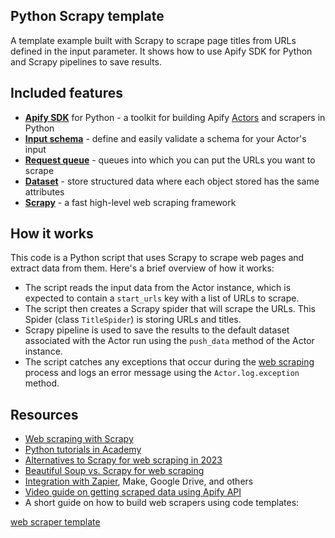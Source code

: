 ## Python Scrapy template
<!-- This is an Apify template readme -->

A template example built with Scrapy to scrape page titles from URLs defined in the input parameter. It shows how to use Apify SDK for Python and Scrapy pipelines to save results.

## Included features

- **[Apify SDK](https://docs.apify.com/sdk/python/)** for Python - a toolkit for building Apify [Actors](https://apify.com/actors) and scrapers in Python
- **[Input schema](https://docs.apify.com/platform/actors/development/input-schema)** - define and easily validate a schema for your Actor's input
- **[Request queue](https://docs.apify.com/sdk/python/docs/concepts/storages#working-with-request-queues)** - queues into which you can put the URLs you want to scrape
- **[Dataset](https://docs.apify.com/sdk/python/docs/concepts/storages#working-with-datasets)** - store structured data where each object stored has the same attributes
- **[Scrapy](https://scrapy.org/)** - a fast high-level web scraping framework

## How it works

This code is a Python script that uses Scrapy to scrape web pages and extract data from them. Here's a brief overview of how it works:

- The script reads the input data from the Actor instance, which is expected to contain a `start_urls` key with a list of URLs to scrape.
- The script then creates a Scrapy spider that will scrape the URLs. This Spider (class `TitleSpider`) is storing URLs and titles.
- Scrapy pipeline is used to save the results to the default dataset associated with the Actor run using the `push_data` method of the Actor instance.
- The script catches any exceptions that occur during the [web scraping](https://apify.com/web-scraping) process and logs an error message using the `Actor.log.exception` method.

## Resources

- [Web scraping with Scrapy](https://blog.apify.com/web-scraping-with-scrapy/)
- [Python tutorials in Academy](https://docs.apify.com/academy/python)
- [Alternatives to Scrapy for web scraping in 2023](https://blog.apify.com/alternatives-scrapy-web-scraping/)
- [Beautiful Soup vs. Scrapy for web scraping](https://blog.apify.com/beautiful-soup-vs-scrapy-web-scraping/)
- [Integration with Zapier](https://apify.com/integrations), Make, Google Drive, and others
- [Video guide on getting scraped data using Apify API](https://www.youtube.com/watch?v=ViYYDHSBAKM)
- A short guide on how to build web scrapers using code templates:

[web scraper template](https://www.youtube.com/watch?v=u-i-Korzf8w)
